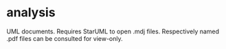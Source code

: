 # analysis
UML documents. Requires StarUML to open .mdj files. Respectively named .pdf files can be consulted for view-only.
